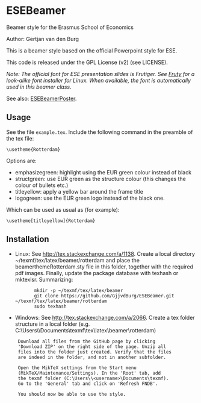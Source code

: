 ESEBeamer
=========

Beamer style for the Erasmus School of Economics

Author: Gertjan van den Burg

This is a beamer style based on the official 
Powerpoint style for ESE.

This code is released under the GPL License (v2) (see LICENSE).

*Note: The official font for ESE presentation slides is Frutiger. See [Fruty](http://github.com/GjjvdBurg/Fruty) for a look-alike font installer for Linux. When available, the font is automatically used in this beamer class.*

See also: [ESEBeamerPoster](http://github.com/GjjvdBurg/ESEBeamerPoster).

Usage
-----
See the file `example.tex`. Include the following command
in the preamble of the tex file:

    \usetheme{Rotterdam}

Options are:

  - emphasizegreen: highlight using the EUR green colour
    instead of black
  - structgreen: use EUR green as the structure colour 
    (this changes the colour of bullets etc.)
  - titleyellow: apply a yellow bar around the frame title
  - logogreen: use the EUR green logo instead of the black
    one.

Which can be used as usual as (for example):

    \usetheme[titleyellow]{Rotterdam}


Installation
------------

- Linux: See http://tex.stackexchange.com/a/1138. Create a
         local directory ~/texmf/tex/latex/beamer/rotterdam 
         and place the beamerthemeRotterdam.sty file in 
         this folder, together with the required pdf 
         images. Finally, update the package database with 
         texhash or mktexlsr. Summarizing:

             mkdir -p ~/texmf/tex/latex/beamer
             git clone https://github.com/GjjvdBurg/ESEBeamer.git ~/texmf/tex/latex/beamer/rotterdam
             sudo texhash

- Windows: See http://tex.stackexchange.com/a/2066. Create a
           tex folder structure in a local folder (e.g.
	   C:\Users\\<username>\Documents\texmf\tex\latex\beamer\rotterdam)
           
 	   Download all files from the GitHub page by clicking
	   'Download ZIP' on the right side of the page. Unzip all 
	   files into the folder just created. Verify that the files
	   are indeed in the folder, and not in another subfolder.
	
	   Open the MikTeX settings from the Start menu
	   (MikTeX/Maintenance/Settings). In the 'Root' tab, add
	   the texmf folder (C:\Users\\<username>\Documents\texmf).
	   Go to the 'General' tab and click on 'Refresh FNDB'.
	
	   You should now be able to use the style.

